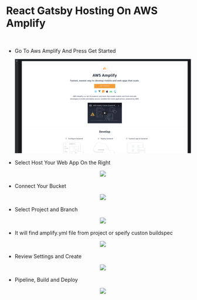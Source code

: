 # React Gatsby Hosting On AWS Amplify

<br/>

- Go To Aws Amplify And Press Get Started
  <p align="center">
    <img src="https://github.com/cyber-netics/Etherium-Clone-Website/blob/main/.assets/amplify/images/go-to-amplify.png"/>
  </p>

- Select Host Your Web App On the Right
  <p align="center">
    <img src="https://github.com/cyber-netics/Etherium-Clone-Website/blob/main/.assets/amplify/select-host-website.png"/>
  </p>

- Connect Your Bucket
  <p align="center">
    <img src="https://github.com/cyber-netics/Etherium-Clone-Website/blob/main/.assets/amplify/connect-backet.png"/>
  </p>

- Select Project and Branch
  <p align="center">
    <img src="https://github.com/cyber-netics/Etherium-Clone-Website/blob/main/.assets/amplify/select-project.png"/>
  </p>

- It will find amplify.yml file from project or speify custon buildspec
  <p align="center">
    <img src="https://github.com/cyber-netics/Etherium-Clone-Website/blob/main/.assets/amplify/build-yml.png"/>
  </p>

- Review Settings and Create
  <p align="center">
    <img src="https://github.com/cyber-netics/Etherium-Clone-Website/blob/main/.assets/amplify/review-settings.png"/>
  </p>

- Pipeline, Build and Deploy
  <p align="center">
    <img src="https://github.com/cyber-netics/Etherium-Clone-Website/blob/main/.assets/amplify/pipeline-started.png"/>
  </p>
